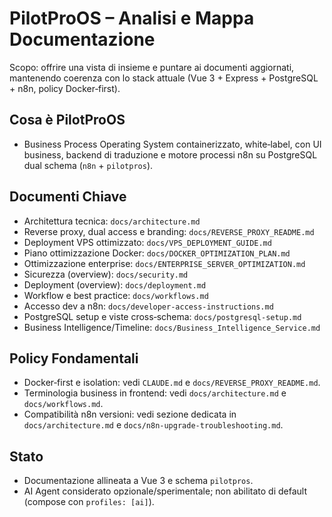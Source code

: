 # PilotProOS – Analisi e Mappa Documentazione

Scopo: offrire una vista di insieme e puntare ai documenti aggiornati, mantenendo coerenza con lo stack attuale (Vue 3 + Express + PostgreSQL + n8n, policy Docker‑first).

## Cosa è PilotProOS
- Business Process Operating System containerizzato, white‑label, con UI business, backend di traduzione e motore processi n8n su PostgreSQL dual schema (`n8n` + `pilotpros`).

## Documenti Chiave
- Architettura tecnica: `docs/architecture.md`
- Reverse proxy, dual access e branding: `docs/REVERSE_PROXY_README.md`
- Deployment VPS ottimizzato: `docs/VPS_DEPLOYMENT_GUIDE.md`
- Piano ottimizzazione Docker: `docs/DOCKER_OPTIMIZATION_PLAN.md`
- Ottimizzazione enterprise: `docs/ENTERPRISE_SERVER_OPTIMIZATION.md`
- Sicurezza (overview): `docs/security.md`
- Deployment (overview): `docs/deployment.md`
- Workflow e best practice: `docs/workflows.md`
- Accesso dev a n8n: `docs/developer-access-instructions.md`
- PostgreSQL setup e viste cross‑schema: `docs/postgresql-setup.md`
- Business Intelligence/Timeline: `docs/Business_Intelligence_Service.md`

## Policy Fondamentali
- Docker‑first e isolation: vedi `CLAUDE.md` e `docs/REVERSE_PROXY_README.md`.
- Terminologia business in frontend: vedi `docs/architecture.md` e `docs/workflows.md`.
- Compatibilità n8n versioni: vedi sezione dedicata in `docs/architecture.md` e `docs/n8n-upgrade-troubleshooting.md`.

## Stato
- Documentazione allineata a Vue 3 e schema `pilotpros`.
- AI Agent considerato opzionale/sperimentale; non abilitato di default (compose con `profiles: [ai]`).

